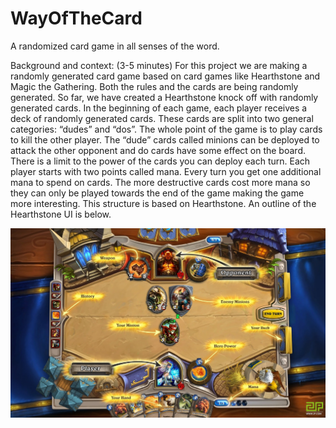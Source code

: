 # WayOfTheCard
A randomized card game in all senses of the word.

Background and context: (3-5 minutes) 
	For this project we are making a randomly generated card game based on card games like Hearthstone and Magic the Gathering. Both the rules and the cards are being randomly generated. So far, we have created a Hearthstone knock off with randomly generated cards. 
	In the beginning of each game, each player receives  a deck of randomly generated cards. These cards are split into two general categories: “dudes” and “dos”. The whole point of the game is to play cards to kill the other player. The “dude” cards called minions can be deployed to attack the other opponent and do cards have some effect on the board. There is a limit to the power of the cards you can deploy each turn. Each player starts with two points called mana. Every turn you get one additional mana to spend on cards. The more destructive cards cost more mana so they can only be played towards the end of the game making the game more interesting. 
This structure is based on Hearthstone. An outline of the Hearthstone UI is below. 

<img src="https://github.com/juicyslew/WayOfTheCard/blob/master/hearthStone.png" width="600">



